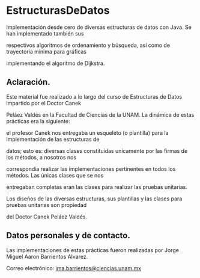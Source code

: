 # EstructurasDeDatos

Implementación desde cero de diversas estructuras de datos con Java. Se han implementado también sus 

respectivos algoritmos de ordenamiento y búsqueda, así como de trayectoria mínima para gráficas 

implementando el algoritmo de Dijkstra.

## Aclaración.
Este material fue realizado a lo largo del curso de Estructuras de Datos impartido por el Doctor Canek

Peláez Valdés en la Facultad de Ciencias de la UNAM. La dinámica de estas prácticas era la siguiente: 

el profesor Canek nos entregaba un esqueleto (o plantilla) para la implementación de las estructuras de

datos; esto es: diversas clases constituidas unicamente por las firmas de los métodos, a nosotros nos 

correspondía realizar las implementaciones pertinentes en todos los métodos. Las únicas clases que se nos

entregaban completas eran las clases para realizar las pruebas unitarias. 

Los diseños de las diversas estructuras, sus plantillas y las clases para pruebas unitarias son propiedad

del Doctor Canek Peláez Valdés.

## Datos personales y de contacto.
Las implementaciones de estas prácticas fueron realizadas por Jorge Miguel Aaron Barrientos Alvarez.

Correo electrónico: jma.barrientos@ciencias.unam.mx
